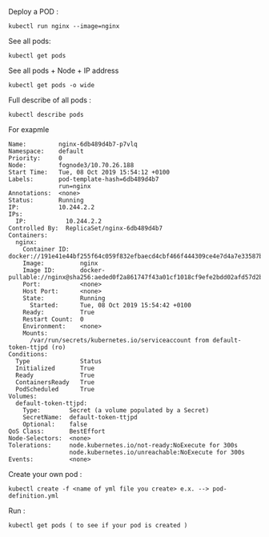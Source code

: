 Deploy a POD :
	
	kubectl run nginx --image=nginx

See all pods:
	
	kubectl get pods

See all pods + Node + IP address
	
	kubectl get pods -o wide

Full describe of all pods :

	kubectl describe pods

For exapmle
```
Name:         nginx-6db489d4b7-p7vlq
Namespace:    default
Priority:     0
Node:         fognode3/10.70.26.188
Start Time:   Tue, 08 Oct 2019 15:54:12 +0100
Labels:       pod-template-hash=6db489d4b7
              run=nginx
Annotations:  <none>
Status:       Running
IP:           10.244.2.2
IPs:
  IP:           10.244.2.2
Controlled By:  ReplicaSet/nginx-6db489d4b7
Containers:
  nginx:
    Container ID:   docker://191e41e44bf255f64c059f832efbaecd4cbf466f444309ce4e7d4a7e33587b21
    Image:          nginx
    Image ID:       docker-pullable://nginx@sha256:aeded0f2a861747f43a01cf1018cf9efe2bdd02afd57d2b11fcc7fcadc16ccd1
    Port:           <none>
    Host Port:      <none>
    State:          Running
      Started:      Tue, 08 Oct 2019 15:54:42 +0100
    Ready:          True
    Restart Count:  0
    Environment:    <none>
    Mounts:
      /var/run/secrets/kubernetes.io/serviceaccount from default-token-ttjpd (ro)
Conditions:
  Type              Status
  Initialized       True
  Ready             True
  ContainersReady   True
  PodScheduled      True
Volumes:
  default-token-ttjpd:
    Type:        Secret (a volume populated by a Secret)
    SecretName:  default-token-ttjpd
    Optional:    false
QoS Class:       BestEffort
Node-Selectors:  <none>
Tolerations:     node.kubernetes.io/not-ready:NoExecute for 300s
                 node.kubernetes.io/unreachable:NoExecute for 300s
Events:          <none>
```

Create your own pod :
	
	kubectl create -f <name of yml file you create> e.x. --> pod-definition.yml

Run :

	kubectl get pods ( to see if your pod is created )

